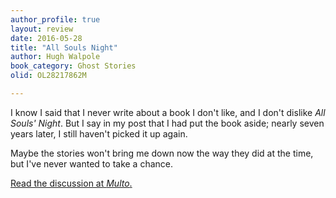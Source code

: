 ```yaml
---
author_profile: true
layout: review
date: 2016-05-28
title: "All Souls Night"
author: Hugh Walpole
book_category: Ghost Stories
olid: OL28217862M

---
```


I know I said that I never write about a book I don't like, and I don't dislike *All Souls' Night*. But I say in my post that I had put the book aside; nearly seven years later, I still haven't picked it up again.

Maybe the stories won't bring me down now the way they did at the time, but I've never wanted to take a chance.

[Read the discussion at *Multo*.](https://multoghost.wordpress.com/2016/05/28/a-budget-of-book-reviews/)